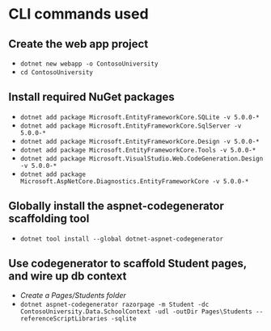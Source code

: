 # CLI commands used

## Create the web app project
- `dotnet new webapp -o ContosoUniversity`
- `cd ContosoUniversity`

## Install required NuGet packages
- `dotnet add package Microsoft.EntityFrameworkCore.SQLite -v 5.0.0-*`
- `dotnet add package Microsoft.EntityFrameworkCore.SqlServer -v 5.0.0-*`
- `dotnet add package Microsoft.EntityFrameworkCore.Design -v 5.0.0-*`
- `dotnet add package Microsoft.EntityFrameworkCore.Tools -v 5.0.0-*`
- `dotnet add package Microsoft.VisualStudio.Web.CodeGeneration.Design -v 5.0.0-*`
- `dotnet add package Microsoft.AspNetCore.Diagnostics.EntityFrameworkCore -v 5.0.0-*`

## Globally install the aspnet-codegenerator scaffolding tool
- `dotnet tool install --global dotnet-aspnet-codegenerator`

## Use codegenerator to scaffold Student pages, and wire up db context
- *Create a Pages/Students folder*
- `dotnet aspnet-codegenerator razorpage -m Student -dc ContosoUniversity.Data.SchoolContext -udl -outDir Pages\Students --referenceScriptLibraries -sqlite`